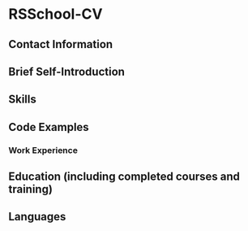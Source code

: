 # RSSchool-CV

## Contact Information

## Brief Self-Introduction

## Skills

## Code Examples

### Work Experience

## Education (including completed courses and training)

## Languages
